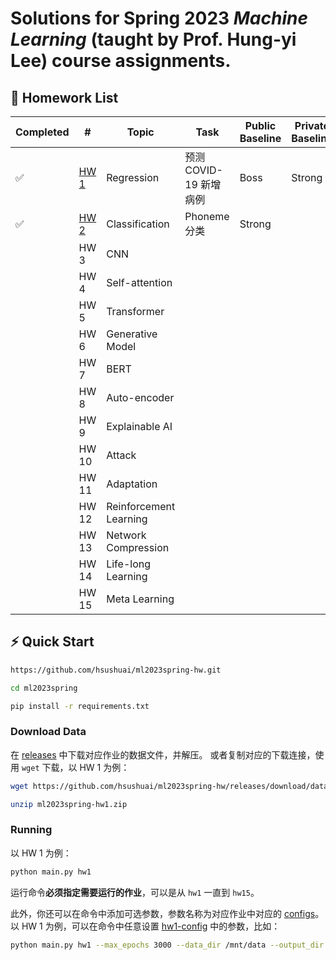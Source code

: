 # Solutions for Spring 2023 *Machine Learning* (taught by Prof. Hung-yi Lee) course assignments.

## 📖 Homework List

| Completed | #                                  | Topic                  | Task             | Public Baseline | Private Baseline |
|-----------|------------------------------------|------------------------|------------------|-----------------|------------------|
| ✅         | [HW 1](docs/hw1-regression.md)     | Regression             | 预测 COVID-19 新增病例 | Boss            | Strong           |
| ✅         | [HW 2](docs/hw2-classification.md) | Classification         | Phoneme 分类       | Strong          |                  |
|           | HW 3                               | CNN                    |                  |                 |                  |
|           | HW 4                               | Self-attention         |                  |                 |                  |
|           | HW 5                               | Transformer            |                  |                 |                  |
|           | HW 6                               | Generative Model       |                  |                 |                  |
|           | HW 7                               | BERT                   |                  |                 |                  |
|           | HW 8                               | Auto-encoder           |                  |                 |                  |
|           | HW 9                               | Explainable AI         |                  |                 |                  |
|           | HW 10                              | Attack                 |                  |                 |                  |
|           | HW 11                              | Adaptation             |                  |                 |                  |
|           | HW 12                              | Reinforcement Learning |                  |                 |                  |
|           | HW 13                              | Network Compression    |                  |                 |                  |
|           | HW 14                              | Life-long Learning     |                  |                 |                  |
|           | HW 15                              | Meta Learning          |                  |                 |                  |

## ⚡ Quick Start

```bash
https://github.com/hsushuai/ml2023spring-hw.git

cd ml2023spring

pip install -r requirements.txt
```

### Download Data

在 [releases](https://github.com/hsushuai/ml2023spring-hw/releases) 中下载对应作业的数据文件，并解压。
或者复制对应的下载连接，使用 `wget` 下载，以 HW 1 为例：

```bash
wget https://github.com/hsushuai/ml2023spring-hw/releases/download/dataset/ml2023spring-hw1.zip

unzip ml2023spring-hw1.zip
```

### Running

以 HW 1 为例：

```bash
python main.py hw1
```

运行命令**必须指定需要运行的作业**，可以是从 `hw1` 一直到 `hw15`。

此外，你还可以在命令中添加可选参数，参数名称为对应作业中对应的 [configs](configs)。以 HW 1 为例，可以在命令中任意设置 [hw1-config](configs/hw1-config.yaml)
中的参数，比如：

```bash
python main.py hw1 --max_epochs 3000 --data_dir /mnt/data --output_dir /mnt/output
```



